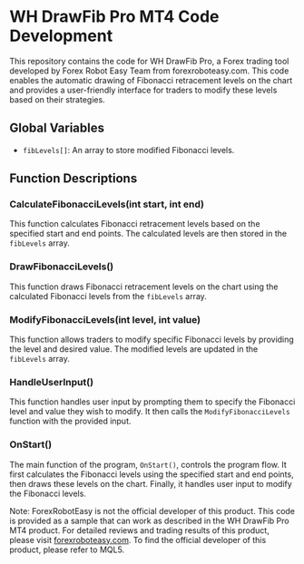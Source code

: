 # WH DrawFib Pro MT4 Code Development

This repository contains the code for WH DrawFib Pro, a Forex trading tool developed by Forex Robot Easy Team from forexroboteasy.com. This code enables the automatic drawing of Fibonacci retracement levels on the chart and provides a user-friendly interface for traders to modify these levels based on their strategies.

## Global Variables
- `fibLevels[]`: An array to store modified Fibonacci levels.

## Function Descriptions

### CalculateFibonacciLevels(int start, int end)
This function calculates Fibonacci retracement levels based on the specified start and end points. The calculated levels are then stored in the `fibLevels` array.

### DrawFibonacciLevels()
This function draws Fibonacci retracement levels on the chart using the calculated Fibonacci levels from the `fibLevels` array.

### ModifyFibonacciLevels(int level, int value)
This function allows traders to modify specific Fibonacci levels by providing the level and desired value. The modified levels are updated in the `fibLevels` array.

### HandleUserInput()
This function handles user input by prompting them to specify the Fibonacci level and value they wish to modify. It then calls the `ModifyFibonacciLevels` function with the provided input.

### OnStart()
The main function of the program, `OnStart()`, controls the program flow. It first calculates the Fibonacci levels using the specified start and end points, then draws these levels on the chart. Finally, it handles user input to modify the Fibonacci levels.

Note: ForexRobotEasy is not the official developer of this product. This code is provided as a sample that can work as described in the WH DrawFib Pro MT4 product. For detailed reviews and trading results of this product, please visit [forexroboteasy.com](https://forexroboteasy.com/forex-robot-review/wh-drawfib-pro-mt4-review-unbiased-analysis-real-results/). To find the official developer of this product, please refer to MQL5.
